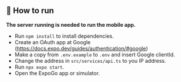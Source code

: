## 🚀 How to run

**The server running is needed to run the mobile app.**

- Run `npm install` to install dependencies.
- Create an OAuth app at Google (<https://docs.expo.dev/guides/authentication/#google>)
- Make a copy from `.env.example` to `.env` and insert Google clientId.
- Change the address in `src/services/api.ts` to you IP address.
- Run `npx expo start`.
- Open the ExpoGo app or simulator.